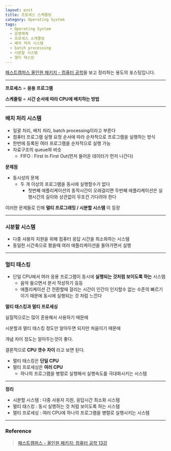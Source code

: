 ```yaml
---
layout: post
title: 프로세스 스케줄링
category: Operating System
tags:
  - Operating System
  - 운영체제
  - 프로세스 스케줄링
  - 배치 처리 시스템
  - batch processing
  - 시분할 시스템
  - 멀티 태스킹
---
```




[패스트캠퍼스 올인원 패키지 - 컴퓨터 공학](https://online.fastcampus.co.kr/courses?query=%EC%BB%B4%ED%93%A8%ED%84%B0+%EA%B3%B5%ED%95%99)을 보고 정리하는 용도의 포스팅입니다.

---

**프로세스** = **응용 프로그램**

**스케줄링** = **시간 순서에 따라 CPU에 배치하는 방법**

---

### 배치 처리 시스템

- 일괄 처리, 배치 처리, batch processing이라고 부른다
- 컴퓨터 프로그램 실행 요청 순서에 따라 순차적으로 프로그램을 실행하는 방식
- 한번에 등록된 여러 프로그램을 순차적으로 실행 가능
- 자료구조의 queue와 비슷
  - FIFO : First In First Out(먼저 들어온 데이터가 먼저 나간다)

**문제점**

- 동시성의 문제
  - 두 개 이상의 프로그램을 동시에 실행할수가 없다
    - 첫번째 애플리케이션의 동작시간이 오래걸리면 두번째 애플리케이션은 실행시간의 길이와 상관없이 무조건 기다려야 한다

이러한 문제들로 인해 **멀티 프로그래밍 / 시분할 시스템** 이 등장

---

### 시분할 시스템

- 다중 사용자 지원을 위해 컴퓨터 응답 시간을 최소화하는 시스템
- 동일한 시간축으로 봤을때 여러 애플리케이션을 돌아가면서 실행

---

### 멀티 태스킹

- 단일 CPU에서 여러 응용 프로그램이 동시에 **실행되는 것처럼 보이도록 하는** 시스템
  - 음악 들으면서 문서 작성하기 등등
  - 애플리케이션 간 전환할때 걸리는 시간이 인간이 인지할수 없는 수준의 빠르기이기 때문에 동시에 실행되는 것 처럼 느낀다

**멀티 태스킹과 멀티 프로세싱**

실질적으로는 많이 혼용해서 사용하기 때문에

시분할과 멀티 태스킹 정도만 알아두면 되지만 처음이기 때문에 

개념 차이 정도는 알아두는것이 좋다.

결론적으로 **CPU 갯수 차이** 라고 보면 된다.

- 멀티 태스킹은 **단일 CPU**
- 멀티 프로세싱은 **여러 CPU**
  - 하나의 프로그램을 병렬로 실행해서 실행속도를 극대화시키는 시스템

---

**정리**

- 시분할 시스템 : 다중 사용자 지원, 응답시간 최소화 시스템
- 멀티 태스킹 : 동시 실행하는 것 처럼 보이도록 하는 시스템
- 멀티 프로세싱 : 여러 CPU에 하나의 프로그램을 병렬로 실행시키는 시스템

---

### Reference

> [패스트캠퍼스 - 올인원 패키지: 컴퓨터 공학 13강](https://online.fastcampus.co.kr/courses/428668/lectures/6548627)

